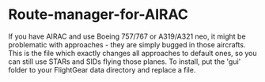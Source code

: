 # Route-manager-for-AIRAC
If you have AIRAC and use Boeing 757/767 or A319/A321 neo, it might be problematic with approaches - they are simply bugged in those aircrafts. This is the file which exactly changes all approaches to default ones, so you can still use STARs and SIDs flying those planes.
To install, put the 'gui' folder to your FlightGear data directory and replace a file.
